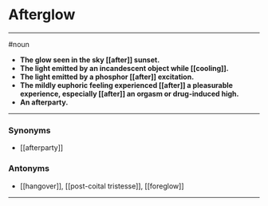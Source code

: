 # Afterglow
---
#noun
- **The glow seen in the sky [[after]] sunset.**
- **The light emitted by an incandescent object while [[cooling]].**
- **The light emitted by a phosphor [[after]] excitation.**
- **The mildly euphoric feeling experienced [[after]] a pleasurable experience, especially [[after]] an orgasm or drug-induced high.**
- **An afterparty.**
---
### Synonyms
- [[afterparty]]
### Antonyms
- [[hangover]], [[post-coital tristesse]], [[foreglow]]
---
